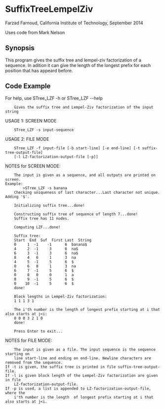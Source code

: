 # SuffixTreeLempelZiv
Farzad Farnoud, California Institute of Technology, September 2014

Uses code from Mark Nelson

## Synopsis
This program gives the suffix tree and lempel-ziv factorization of a sequence.
In adition it can give the length of the longest prefix for each position that has appeard before.

## Code Example
For help, use STree_LZF -h or STree_LZF --help

        Gives the suffix tree and Lempel-Ziv factorization of the input string

USAGE 1: SCREEN MODE

        STree_LZF -s input-sequence

USAGE 2: FILE MODE

        STree_LZF -f input-file [-b start-line] [-e end-line] [-t suffix-tree-output-file]
        [-l LZ-factorization-output-file [-p]]

NOTES for SCREEN MODE:

        The input is given as a sequence, and all outputs are printed on screen.
	Example:
	        >STree_LZF -s banana
		Checking uniqueness of last character...Last character not unique. Adding '$'.
		
		Initializing suffix tree...done!
		
		Constructing suffix tree of sequence of length 7...done!
		Suffix tree has 11 nodes.
		
		Computing LZF...done!
		
		Suffix tree:
		Start  End  Suf  First Last  String
		0     1  -1    -1      6  banana$
		4     2  -1     3      6  na$
		6     3  -1     3      6  na$
		8     4   6     1      3  na
		4     5  -1     5      6  $
		0     6   8     1      3  na
		6     7  -1     5      6  $
		0     8   0     0      1  a
		8     9  -1     5      6  $
		0    10  -1     5      6  $
		done!
			
		Block lengths in Lempel-Ziv factorization:
		1 1 1 3 1
		
		The i'th number is the length of longest prefix starting at i that also starts at j<i:
		0 0 0 3 2 1 0
		done!
		
		Press Enter to exit...
		
NOTES for FILE MODE:

        The input is given as a file. The input sequence is the sequence starting on 
		line start-line and ending on end-line. Newline characters are removed from the sequence.
	If -t is given, the suffix tree is printed in file suffix-tree-output-file.
	If -l is given block length of the Lempel-Ziv factorization are given in file 
		LZ-factorization-output-file.
	If -p is used, a list is appended to LZ-factorization-output-file, where the 
		i'th number is the length  of longest prefix starting at i that also starts at j<i.
